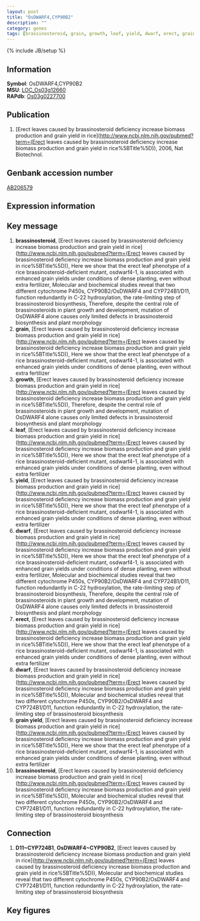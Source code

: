 ```yaml
---
layout: post
title: "OsDWARF4,CYP90B2"
description: ""
category: genes
tags: [brassinosteroid, grain, growth, leaf, yield, dwarf, erect, grain yield]
---
```

{% include JB/setup %}

## Information
__Symbol__: OsDWARF4,CYP90B2  
__MSU__: [LOC_Os03g12660](http://rice.plantbiology.msu.edu/cgi-bin/ORF_infopage.cgi?orf=LOC_Os03g12660)  
__RAPdb__: [Os03g0227700](http://rapdb.dna.affrc.go.jp/viewer/gbrowse_details/irgsp1?name=Os03g0227700)  

## Publication
1. [Erect leaves caused by brassinosteroid deficiency increase biomass production and grain yield in rice](http://www.ncbi.nlm.nih.gov/pubmed?term=(Erect leaves caused by brassinosteroid deficiency increase biomass production and grain yield in rice%5BTitle%5D)), 2006, Nat Biotechnol.

## Genbank accession number
[AB206579](http://www.ncbi.nlm.nih.gov/nuccore/AB206579)

## Expression information

## Key message
1. __brassinosteroid__, [Erect leaves caused by brassinosteroid deficiency increase biomass production and grain yield in rice](http://www.ncbi.nlm.nih.gov/pubmed?term=(Erect leaves caused by brassinosteroid deficiency increase biomass production and grain yield in rice%5BTitle%5D)),  Here we show that the erect leaf phenotype of a rice brassinosteroid-deficient mutant, osdwarf4-1, is associated with enhanced grain yields under conditions of dense planting, even without extra fertilizer, Molecular and biochemical studies reveal that two different cytochrome P450s, CYP90B2/OsDWARF4 and CYP724B1/D11, function redundantly in C-22 hydroxylation, the rate-limiting step of brassinosteroid biosynthesis, Therefore, despite the central role of brassinosteroids in plant growth and development, mutation of OsDWARF4 alone causes only limited defects in brassinosteroid biosynthesis and plant morphology
2. __grain__, [Erect leaves caused by brassinosteroid deficiency increase biomass production and grain yield in rice](http://www.ncbi.nlm.nih.gov/pubmed?term=(Erect leaves caused by brassinosteroid deficiency increase biomass production and grain yield in rice%5BTitle%5D)),  Here we show that the erect leaf phenotype of a rice brassinosteroid-deficient mutant, osdwarf4-1, is associated with enhanced grain yields under conditions of dense planting, even without extra fertilizer
3. __growth__, [Erect leaves caused by brassinosteroid deficiency increase biomass production and grain yield in rice](http://www.ncbi.nlm.nih.gov/pubmed?term=(Erect leaves caused by brassinosteroid deficiency increase biomass production and grain yield in rice%5BTitle%5D)),  Therefore, despite the central role of brassinosteroids in plant growth and development, mutation of OsDWARF4 alone causes only limited defects in brassinosteroid biosynthesis and plant morphology
4. __leaf__, [Erect leaves caused by brassinosteroid deficiency increase biomass production and grain yield in rice](http://www.ncbi.nlm.nih.gov/pubmed?term=(Erect leaves caused by brassinosteroid deficiency increase biomass production and grain yield in rice%5BTitle%5D)),  Here we show that the erect leaf phenotype of a rice brassinosteroid-deficient mutant, osdwarf4-1, is associated with enhanced grain yields under conditions of dense planting, even without extra fertilizer
5. __yield__, [Erect leaves caused by brassinosteroid deficiency increase biomass production and grain yield in rice](http://www.ncbi.nlm.nih.gov/pubmed?term=(Erect leaves caused by brassinosteroid deficiency increase biomass production and grain yield in rice%5BTitle%5D)),  Here we show that the erect leaf phenotype of a rice brassinosteroid-deficient mutant, osdwarf4-1, is associated with enhanced grain yields under conditions of dense planting, even without extra fertilizer
6. __dwarf__, [Erect leaves caused by brassinosteroid deficiency increase biomass production and grain yield in rice](http://www.ncbi.nlm.nih.gov/pubmed?term=(Erect leaves caused by brassinosteroid deficiency increase biomass production and grain yield in rice%5BTitle%5D)),  Here we show that the erect leaf phenotype of a rice brassinosteroid-deficient mutant, osdwarf4-1, is associated with enhanced grain yields under conditions of dense planting, even without extra fertilizer, Molecular and biochemical studies reveal that two different cytochrome P450s, CYP90B2/OsDWARF4 and CYP724B1/D11, function redundantly in C-22 hydroxylation, the rate-limiting step of brassinosteroid biosynthesis, Therefore, despite the central role of brassinosteroids in plant growth and development, mutation of OsDWARF4 alone causes only limited defects in brassinosteroid biosynthesis and plant morphology
7. __erect__, [Erect leaves caused by brassinosteroid deficiency increase biomass production and grain yield in rice](http://www.ncbi.nlm.nih.gov/pubmed?term=(Erect leaves caused by brassinosteroid deficiency increase biomass production and grain yield in rice%5BTitle%5D)),  Here we show that the erect leaf phenotype of a rice brassinosteroid-deficient mutant, osdwarf4-1, is associated with enhanced grain yields under conditions of dense planting, even without extra fertilizer
8. __dwarf__, [Erect leaves caused by brassinosteroid deficiency increase biomass production and grain yield in rice](http://www.ncbi.nlm.nih.gov/pubmed?term=(Erect leaves caused by brassinosteroid deficiency increase biomass production and grain yield in rice%5BTitle%5D)),  Molecular and biochemical studies reveal that two different cytochrome P450s, CYP90B2/OsDWARF4 and CYP724B1/D11, function redundantly in C-22 hydroxylation, the rate-limiting step of brassinosteroid biosynthesis
9. __grain yield__, [Erect leaves caused by brassinosteroid deficiency increase biomass production and grain yield in rice](http://www.ncbi.nlm.nih.gov/pubmed?term=(Erect leaves caused by brassinosteroid deficiency increase biomass production and grain yield in rice%5BTitle%5D)),  Here we show that the erect leaf phenotype of a rice brassinosteroid-deficient mutant, osdwarf4-1, is associated with enhanced grain yields under conditions of dense planting, even without extra fertilizer
10. __brassinosteroid__, [Erect leaves caused by brassinosteroid deficiency increase biomass production and grain yield in rice](http://www.ncbi.nlm.nih.gov/pubmed?term=(Erect leaves caused by brassinosteroid deficiency increase biomass production and grain yield in rice%5BTitle%5D)),  Molecular and biochemical studies reveal that two different cytochrome P450s, CYP90B2/OsDWARF4 and CYP724B1/D11, function redundantly in C-22 hydroxylation, the rate-limiting step of brassinosteroid biosynthesis

## Connection
1. __D11~CYP724B1__, __OsDWARF4~CYP90B2__, [Erect leaves caused by brassinosteroid deficiency increase biomass production and grain yield in rice](http://www.ncbi.nlm.nih.gov/pubmed?term=(Erect leaves caused by brassinosteroid deficiency increase biomass production and grain yield in rice%5BTitle%5D)),  Molecular and biochemical studies reveal that two different cytochrome P450s, CYP90B2/OsDWARF4 and CYP724B1/D11, function redundantly in C-22 hydroxylation, the rate-limiting step of brassinosteroid biosynthesis

## Key figures


